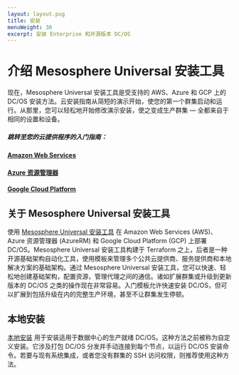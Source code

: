 ```yaml
---
layout: layout.pug
title: 安装
menuWeight: 30
excerpt: 安装 Enterprise 和开源版本 DC/OS
---
```


# 介绍 Mesosphere Universal 安装工具

现在，Mesosphere Universal 安装工具是受支持的 AWS、Azure 和 GCP 上的 DC/OS 安装方法。云安装指南从简短的演示开始，使您的第一个群集启动和运行。从那里，您可以轻松地开始修改演示安装，使之变成生产群集 — 全都来自于相同的设置和设备。


##### 跳转至您的云提供程序的入门指南：

#### [Amazon Web Services](/1.11/installing/evaluation/aws/)

#### [Azure 资源管理器](/1.11/installing/evaluation/azure/)

#### [Google Cloud Platform](/1.11/installing/evaluation/gcp/)


## 关于 Mesosphere Universal 安装工具

使用 [Mesosphere Universal 安装工具](/1.11/installing/evaluation/) 在 Amazon Web Services (AWS)、Azure 资源管理器 (AzureRM) 和 Google Cloud Platform (GCP) 上部署 DC/OS。Mesosphere Universal 安装工具构建于 Terraform 之上，后者是一种开源基础架构自动化工具，使用模板来管理多个公共云提供商、服务提供商和本地解决方案的基础架构。通过 Mesosphere Universal 安装工具，您可以快速、轻松地创建基础架构，配置资源，管理代理之间的通信。诸如扩展群集或升级到更新版本的 DC/OS 之类的操作现在非常容易。入门模板允许快速安装 DC/OS，但可以扩展到包括升级在内的完整生产环境，甚至不让群集发生停顿。


## 本地安装

[本地安装](/1.11/installing/production/) 用于安装适用于数据中心的生产就绪 DC/OS。这种方法之前被称为自定义安装。它涉及打包 DC/OS 分发并手动连接到每个节点，以运行 DC/OS 安装命令。若要与现有系统集成，或者您没有群集的 SSH 访问权限，则推荐使用这种方法。

